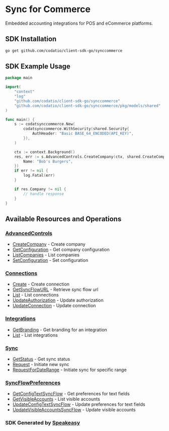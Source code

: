 # Sync for Commerce

Embedded accounting integrations for POS and eCommerce platforms.

<!-- Start SDK Installation -->
## SDK Installation

```bash
go get github.com/codatio/client-sdk-go/synccommerce
```
<!-- End SDK Installation -->

## SDK Example Usage
<!-- Start SDK Example Usage -->


```go
package main

import(
	"context"
	"log"
	"github.com/codatio/client-sdk-go/synccommerce"
	"github.com/codatio/client-sdk-go/synccommerce/pkg/models/shared"
)

func main() {
    s := codatsynccommerce.New(
        codatsynccommerce.WithSecurity(shared.Security{
            AuthHeader: "Basic BASE_64_ENCODED(API_KEY)",
        }),
    )

    ctx := context.Background()
    res, err := s.AdvancedControls.CreateCompany(ctx, shared.CreateCompany{
        Name: "Bob's Burgers",
    })
    if err != nil {
        log.Fatal(err)
    }

    if res.Company != nil {
        // handle response
    }
}
```
<!-- End SDK Example Usage -->

<!-- Start SDK Available Operations -->
## Available Resources and Operations


### [AdvancedControls](docs/sdks/advancedcontrols/README.md)

* [CreateCompany](docs/sdks/advancedcontrols/README.md#createcompany) - Create company
* [GetConfiguration](docs/sdks/advancedcontrols/README.md#getconfiguration) - Get company configuration
* [ListCompanies](docs/sdks/advancedcontrols/README.md#listcompanies) - List companies
* [SetConfiguration](docs/sdks/advancedcontrols/README.md#setconfiguration) - Set configuration

### [Connections](docs/sdks/connections/README.md)

* [Create](docs/sdks/connections/README.md#create) - Create connection
* [GetSyncFlowURL](docs/sdks/connections/README.md#getsyncflowurl) - Retrieve sync flow url
* [List](docs/sdks/connections/README.md#list) - List connections
* [UpdateAuthorization](docs/sdks/connections/README.md#updateauthorization) - Update authorization
* [UpdateConnection](docs/sdks/connections/README.md#updateconnection) - Update connection

### [Integrations](docs/sdks/integrations/README.md)

* [GetBranding](docs/sdks/integrations/README.md#getbranding) - Get branding for an integration
* [List](docs/sdks/integrations/README.md#list) - List integrations

### [Sync](docs/sdks/sync/README.md)

* [GetStatus](docs/sdks/sync/README.md#getstatus) - Get sync status
* [Request](docs/sdks/sync/README.md#request) - Initiate new sync
* [RequestForDateRange](docs/sdks/sync/README.md#requestfordaterange) - Initiate sync for specific range

### [SyncFlowPreferences](docs/sdks/syncflowpreferences/README.md)

* [GetConfigTextSyncFlow](docs/sdks/syncflowpreferences/README.md#getconfigtextsyncflow) - Get preferences for text fields
* [GetVisibleAccounts](docs/sdks/syncflowpreferences/README.md#getvisibleaccounts) - List visible accounts
* [UpdateConfigTextSyncFlow](docs/sdks/syncflowpreferences/README.md#updateconfigtextsyncflow) - Update preferences for text fields
* [UpdateVisibleAccountsSyncFlow](docs/sdks/syncflowpreferences/README.md#updatevisibleaccountssyncflow) - Update visible accounts
<!-- End SDK Available Operations -->

### SDK Generated by [Speakeasy](https://docs.speakeasyapi.dev/docs/using-speakeasy/client-sdks)
